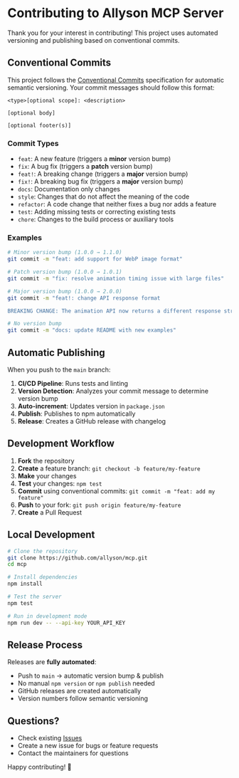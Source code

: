 # Contributing to Allyson MCP Server

Thank you for your interest in contributing! This project uses automated versioning and publishing based on conventional commits.

## Conventional Commits

This project follows the [Conventional Commits](https://conventionalcommits.org/) specification for automatic semantic versioning. Your commit messages should follow this format:

```
<type>[optional scope]: <description>

[optional body]

[optional footer(s)]
```

### Commit Types

- `feat`: A new feature (triggers a **minor** version bump)
- `fix`: A bug fix (triggers a **patch** version bump)  
- `feat!`: A breaking change (triggers a **major** version bump)
- `fix!`: A breaking bug fix (triggers a **major** version bump)
- `docs`: Documentation only changes
- `style`: Changes that do not affect the meaning of the code
- `refactor`: A code change that neither fixes a bug nor adds a feature
- `test`: Adding missing tests or correcting existing tests
- `chore`: Changes to the build process or auxiliary tools

### Examples

```bash
# Minor version bump (1.0.0 → 1.1.0)
git commit -m "feat: add support for WebP image format"

# Patch version bump (1.0.0 → 1.0.1)
git commit -m "fix: resolve animation timing issue with large files"

# Major version bump (1.0.0 → 2.0.0)
git commit -m "feat!: change API response format

BREAKING CHANGE: The animation API now returns a different response structure"

# No version bump
git commit -m "docs: update README with new examples"
```

## Automatic Publishing

When you push to the `main` branch:

1. **CI/CD Pipeline**: Runs tests and linting
2. **Version Detection**: Analyzes your commit message to determine version bump
3. **Auto-increment**: Updates version in `package.json` 
4. **Publish**: Publishes to npm automatically
5. **Release**: Creates a GitHub release with changelog

## Development Workflow

1. **Fork** the repository
2. **Create** a feature branch: `git checkout -b feature/my-feature`
3. **Make** your changes
4. **Test** your changes: `npm test`
5. **Commit** using conventional commits: `git commit -m "feat: add my feature"`
6. **Push** to your fork: `git push origin feature/my-feature`
7. **Create** a Pull Request

## Local Development

```bash
# Clone the repository
git clone https://github.com/allyson/mcp.git
cd mcp

# Install dependencies
npm install

# Test the server
npm test

# Run in development mode
npm run dev -- --api-key YOUR_API_KEY
```

## Release Process

Releases are **fully automated**:

- Push to `main` → automatic version bump & publish
- No manual `npm version` or `npm publish` needed
- GitHub releases are created automatically
- Version numbers follow semantic versioning

## Questions?

- Check existing [Issues](https://github.com/allyson/mcp/issues)
- Create a new issue for bugs or feature requests
- Contact the maintainers for questions

Happy contributing! 🚀 